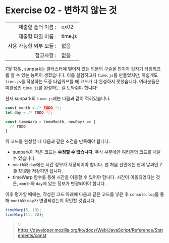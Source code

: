 # Exercise 02 - 변하지 않는 것

|                      |                    |
| --------------------:| ------------------ |
|   제출할 폴더 이름 :     |  ex02              |
|   제출할 파일 이름 :     |  time.js           |
|   사용 가능한 외부 모듈 : |  없음               |
|   참고사항 :           |  없음                |

7월 13일, sunpark는 클러스터에 떨어져 있는 의문의 구슬을 만지자 갑자기 타임워프를 할 수 있는 능력이 생겼습니다. 이를 실험하고자 `time.js`를 만들었지만, 아쉽게도 `time.js`를 작성하는 도중 타임워프를 해 코드가 다 완성하지 못했습니다. 여러분들은 미완성인 `time.js`를 완성하는 걸 도와줘야 합니다!

현재 sunpark의 `time.js`에는 다음과 같이 적혀있습니다.

```javascript
const month = /* TODO */;
let day = /* TODO */;

const timeWarp = (newMonth, newDay) => {
  // TODO
}
```

위 코드를 완성할 때 다음과 같은 조건을 만족해야 합니다.
- sunpark이 적은 코드는 **수정할 수 없습니다**. 주석 부분에만 여러분의 코드를 채울 수 있습니다.
- `month`와 `day`에는 시간 정보가 저장되어야 합니다. 맨 처음 선언에는 현재 날짜인 *7월 13일*을 저장하면 됩니다.
- timeWarp 함수를 통해 시간을 이동할 수 있어야 합니다. 시간이 이동되었다는 것은, `month`와 `day`에 있는 정보가 변경되어야 합니다.

이후 평가할 때에는, 작성한 코드 아래에 다음과 같은 코드를 넣은 후 `console.log`를 통해 `month`와 `day`가 변경되었는지 확인할 것입니다.

```javascript
timeWarp(5, 10);
timeWarp(11, 20);
```

> 💡 https://developer.mozilla.org/ko/docs/Web/JavaScript/Reference/Statements/const
